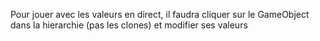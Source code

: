 Pour jouer avec les valeurs en direct, il faudra cliquer sur le GameObject dans la hierarchie (pas les clones) et modifier ses valeurs
